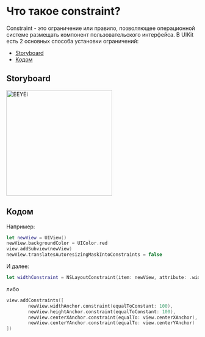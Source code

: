 # Что такое constraint?

Сonstraint - это ограничение или правило, позволяющее операционной системе размещать компонент пользовательского интерфейса. 
В UIKit есть 2 основных способа установки ограничений: 
 - [Storyboard](#storyboard)
 - [Кодом](#кодом)

## Storyboard

<img width="277" alt="EEYEi" src="https://github.com/DenDmitriev/iOS-Interview/assets/65191747/29675c5f-57b7-4ebf-9a0c-4f829a164faf">


## Кодом
Например:
```swift
let newView = UIView()
newView.backgroundColor = UIColor.red
view.addSubview(newView)
newView.translatesAutoresizingMaskIntoConstraints = false
```
И далее:
```swift
let widthConstraint = NSLayoutConstraint(item: newView, attribute: .width, relatedBy: .equal, toItem: nil, attribute: .notAnAttribute, multiplier: 1, constant: 100)
```
либо
```swift
view.addConstraints([
        newView.widthAnchor.constraint(equalToConstant: 100),
        newView.heightAnchor.constraint(equalToConstant: 100),
        newView.centerXAnchor.constraint(equalTo: view.centerXAnchor),
        newView.centerYAnchor.constraint(equalTo: view.centerYAnchor)
])
```
